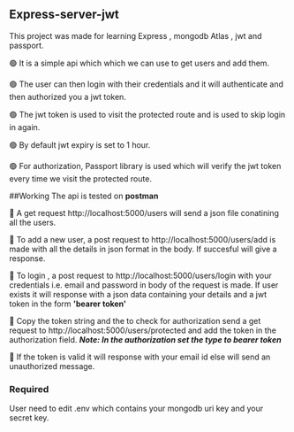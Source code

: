 ## Express-server-jwt
  This project was made for learning Express , mongodb Atlas , jwt and passport.
  
  🟢 It is a simple api which which we can use to get users and add them.

  🟢 The user can then login with their credentials and it will authenticate and then authorized you a jwt token.
  
  🟢 The jwt token is used to visit the protected route and is used to skip login in again.
  
  🟢 By default jwt expiry is set to 1 hour.
  
  🟢 For authorization, Passport library is used which will verify the jwt token every time we visit the protected route.
 
 
  
  ##Working
  The api is tested on **postman**
  
  
  🔵 A get request http://localhost:5000/users will send a json file conatining all the users.
  
  🔵 To add a new user, a post request to http://localhost:5000/users/add is made with all the details in json format in the body. 
  If succesful will give a response.
  
  🔵 To login , a post request to  http://localhost:5000/users/login with your credentials 
  i.e. email and password in body of the request is made. 
  If user exists it will response with a json data containing your 
  details and a jwt token in the form **'bearer token'**
  
  🔵 Copy the token string and the to check for authorization 
  send a get request to http://localhost:5000/users/protected and add the token in the authorization field.
  **_Note: In the authorization set the type to bearer token_**
 
 🔵 If the token is valid it will response with your email id else will send an unauthorized message.
 
 ### Required
  User need to edit .env which contains your mongodb uri key and your secret key.
